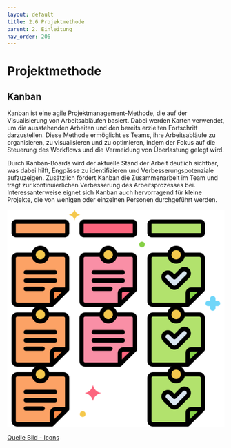 ```yaml
---
layout: default
title: 2.6 Projektmethode
parent: 2. Einleitung
nav_order: 206
---
```


# Projektmethode

## Kanban

Kanban ist eine agile Projektmanagement-Methode, die auf der Visualisierung von Arbeitsabläufen basiert. Dabei werden Karten verwendet, um die ausstehenden Arbeiten und den bereits erzielten Fortschritt darzustellen. Diese Methode ermöglicht es Teams, ihre Arbeitsabläufe zu organisieren, zu visualisieren und zu optimieren, indem der Fokus auf die Steuerung des Workflows und die Vermeidung von Überlastung gelegt wird.

Durch Kanban-Boards wird der aktuelle Stand der Arbeit deutlich sichtbar, was dabei hilft, Engpässe zu identifizieren und Verbesserungspotenziale aufzuzeigen. Zusätzlich fördert Kanban die Zusammenarbeit im Team und trägt zur kontinuierlichen Verbesserung des Arbeitsprozesses bei. Interessanterweise eignet sich Kanban auch hervorragend für kleine Projekte, die von wenigen oder einzelnen Personen durchgeführt werden.

![Kanban Board](../ressources/icons/kanban.png)

[Quelle Bild - Icons](../anhang/quellen.html#54-icons)